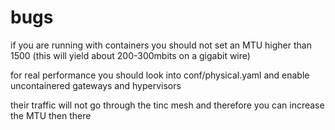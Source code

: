 bugs
====

if you are running with containers you should not set an MTU higher than 1500 (this will yield about 200-300mbits on a gigabit wire)

for real performance you should look into conf/physical.yaml and enable uncontainered gateways and hypervisors

their traffic will not go through the tinc mesh and therefore you can increase the MTU then there

